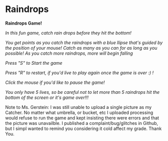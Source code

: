 Raindrops
=========

**Raindrops Game!**

*In this fun game, catch rain drops before they hit the bottom!*

*You get points as you catch the raindrops with a blue llipse that's guided by the position of your mouse! Catch as many as you can for as long as you possible! As you catch more raindrops, more will begin falling*



*Press "S" to Start the game*

*Press "R" to restart, if you'd live to play again once the game is over :) !*

*Click the mouse if you'd like to pause the game!*



*You only have 5 lives, so be careful not to let more than 5 raindrops hit the bottom of the screen or it's game over!!!*




Note to Ms. Gerstein:
I was still unable to upload a single picture as my Catcher. No matter what umbrella, or bucket, etc I uploaded processing would refuse to run the game and kept insisting there were errors and that the picture was unavailble. I published a complaint/bug/glitches in Github, but I simpl wanted to remind you considering it cold affect my grade. Thank You.

